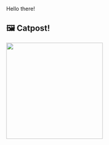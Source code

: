 Hello there!



## 🖼️ Catpost!

<sub>
    <img src="https://cdn2.thecatapi.com/images/cko.jpg" height="256">
</sub>

